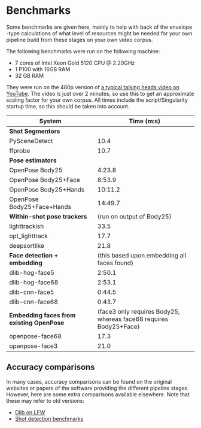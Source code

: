 # Benchmarks

Some benchmarks are given here, mainly to help with back of the envelope -type
calculations of what level of resources might be needed for your own pipeline
build from these stages on your own video corpus.

The following benchmarks were run on the following machine:

 * 7 cores of Intel Xeon Gold 5120 CPU @ 2.20GHz
 * 1 P100 with 16GB RAM
 * 32 GB RAM

They were run on the 480p version of [a typical talking heads video on
YouTube](https://www.youtube.com/watch?v=9U4Ha9HQvMo). The video is just over
2 minutes, so use this to get an approximate scaling factor for your own
corpus. All times include the script/Singularity startup time, so this should
be taken into account.

| System | Time (m:s) |
|---|---|
| **Shot Segmentors** | |
| PySceneDetect | 10.4 |
| ffprobe | 10.7 |
| **Pose estimators** | |
| OpenPose Body25 | 4:23.8 |
| OpenPose Body25+Face | 8:53.9 |
| OpenPose Body25+Hands | 10:11.2 |
| OpenPose Body25+Face+Hands | 14:49.7 |
| **Within-shot pose trackers** | (run on output of Body25) |
| lighttrackish | 33.5 |
| opt_lighttrack | 17.7 |
| deepsortlike | 21.8 |
| **Face detection + embedding** | (this based upon embedding all faces found) |
| dlib-hog-face5 | 2:50.1 |
| dlib-hog-face68 | 2:53.1 |
| dlib-cnn-face5 | 0:44.5 |
| dlib-cnn-face68 | 0:43.7 |
| **Embedding faces from existing OpenPose** | (face3 only requires Body25, whereas face68 requires Body25+Face) |
| openpose-face68 | 17.3 |
| openpose-face3 | 21.0 |

## Accuracy comparisons

In many cases, accuracy comparisons can be found on the original websites or
papers of the software providing the different pipeline stages. However, here
are some extra comparisons available elsewhere. Note that these may refer to
old versions:

 * [Dlib on LFW](https://github.com/tahaemara/dlib-model-evaluation)
 * [Shot detection benchmarks](https://github.com/albanie/shot-detection-benchmarks)
